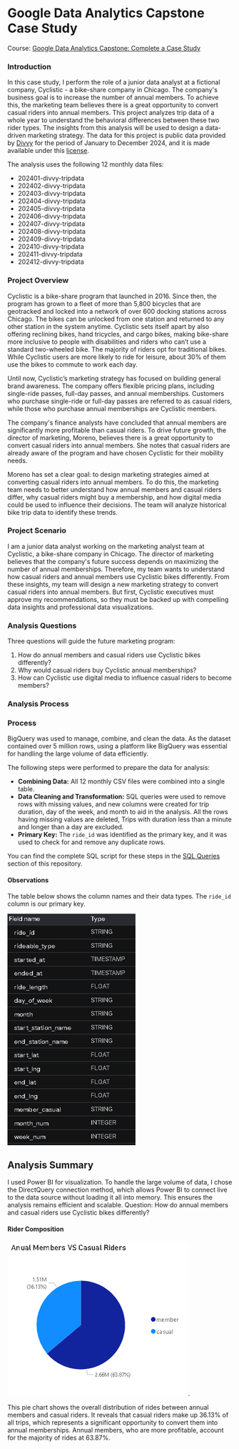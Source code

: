 # Google Data Analytics Capstone Case Study
Course: [Google Data Analytics Capstone: Complete a Case Study](https://www.coursera.org/learn/google-data-analytics-capstone)

### Introduction

In this case study, I perform the role of a junior data analyst at a fictional company, Cyclistic - a bike-share company in Chicago. The company's business goal is to increase the number of annual members. To achieve this, the marketing team believes there is a great opportunity to convert casual riders into annual members. This project analyzes trip data of a whole year to understand the behavioral differences between these two rider types. The insights from this analysis will be used to design a data-driven marketing strategy. The data for this project is public data provided by [Divvy](https://divvy-tripdata.s3.amazonaws.com/index.html) for the period of January to December 2024, and it is made available under this [license](https://www.divvybikes.com/data-license-agreement).

The analysis uses the following 12 monthly data files:

* 202401-divvy-tripdata
* 202402-divvy-tripdata
* 202403-divvy-tripdata
* 202404-divvy-tripdata
* 202405-divvy-tripdata
* 202406-divvy-tripdata
* 202407-divvy-tripdata
* 202408-divvy-tripdata
* 202409-divvy-tripdata
* 202410-divvy-tripdata
* 202411-divvy-tripdata
* 202412-divvy-tripdata

### Project Overview

Cyclistic is a bike-share program that launched in 2016. Since then, the program has grown to a fleet of more than 5,800 bicycles that are geotracked and locked into a network of over 600 docking stations across Chicago. The bikes can be unlocked from one station and returned to any other station in the system anytime. Cyclistic sets itself apart by also offering reclining bikes, hand tricycles, and cargo bikes, making bike-share more inclusive to people with disabilities and riders who can’t use a standard two-wheeled bike. The majority of riders opt for traditional bikes. While Cyclistic users are more likely to ride for leisure, about 30% of them use the bikes to commute to work each day.

Until now, Cyclistic’s marketing strategy has focused on building general brand awareness. The company offers flexible pricing plans, including single-ride passes, full-day passes, and annual memberships. Customers who purchase single-ride or full-day passes are referred to as casual riders, while those who purchase annual memberships are Cyclistic members.

The company's finance analysts have concluded that annual members are significantly more profitable than casual riders. To drive future growth, the director of marketing, Moreno, believes there is a great opportunity to convert casual riders into annual members. She notes that casual riders are already aware of the program and have chosen Cyclistic for their mobility needs.

Moreno has set a clear goal: to design marketing strategies aimed at converting casual riders into annual members. To do this, the marketing team needs to better understand how annual members and casual riders differ, why casual riders might buy a membership, and how digital media could be used to influence their decisions. The team will analyze historical bike trip data to identify these trends.

### Project Scenario

I am a junior data analyst working on the marketing analyst team at Cyclistic, a bike-share company in Chicago. The director of marketing believes that the company's future success depends on maximizing the number of annual memberships. Therefore, my team wants to understand how casual riders and annual members use Cyclistic bikes differently. From these insights, my team will design a new marketing strategy to convert casual riders into annual members. But first, Cyclistic executives must approve my recommendations, so they must be backed up with compelling data insights and professional data visualizations.

### Analysis Questions

Three questions will guide the future marketing program:

1. How do annual members and casual riders use Cyclistic bikes differently?
2. Why would casual riders buy Cyclistic annual memberships?
3. How can Cyclistic use digital media to influence casual riders to become members?

### Analysis Process

### Process

BigQuery was used to manage, combine, and clean the data. As the dataset contained over 5 million rows, using a platform like BigQuery was essential for handling the large volume of data efficiently.

The following steps were performed to prepare the data for analysis:

* **Combining Data:** All 12 monthly CSV files were combined into a single table.
* **Data Cleaning and Transformation:** SQL queries were used to remove rows with missing values, and new columns were created for trip duration, day of the week, and month to aid in the analysis.
                                         All the rows having missing values are deleted, Trips with duration less than a minute and longer than a day are excluded.
* **Primary Key:** The `ride_id` was identified as the primary key, and it was used to check for and remove any duplicate rows.
  
You can find the complete SQL script for these steps in the [SQL Queries](sql/data_cleaning_and_transformation.sql) section of this repository.

#### Observations

The table below shows the column names and their data types. The `ride_id` column is our primary key.

![Table Schema](images/schema.png)

## Analysis Summary

I used Power BI for visualization. To handle the large volume of data, I chose the DirectQuery connection method, which allows Power BI to connect live to the data source without loading it all into memory. This ensures the analysis remains efficient and scalable.
Question: How do annual members and casual riders use Cyclistic bikes differently?

#### Rider Composition

![Rider Composition](images/member_casual.png).

This pie chart shows the overall distribution of rides between annual members and casual riders. It reveals that casual riders make up 36.13% of all trips, which represents a significant opportunity to convert them into annual memberships. Annual members, who are more profitable, account for the majority of rides at 63.87%.
